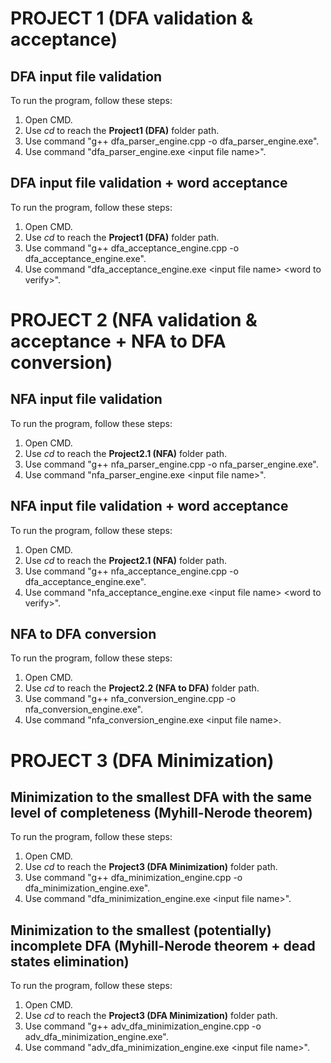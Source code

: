 # PROJECT 1 (DFA validation & acceptance)

## DFA input file validation

To run the program, follow these steps:

1. Open CMD.
2. Use *cd* to reach the **Project1 (DFA)** folder path.
3. Use command "g++ dfa_parser_engine.cpp -o dfa_parser_engine.exe".
4. Use command "dfa_parser_engine.exe \<input file name\>".

## DFA input file validation + word acceptance

To run the program, follow these steps:

1. Open CMD.
2. Use *cd* to reach the **Project1 (DFA)** folder path.
3. Use command "g++ dfa_acceptance_engine.cpp -o dfa_acceptance_engine.exe".
4. Use command "dfa_acceptance_engine.exe \<input file name\> \<word to verify\>".


# PROJECT 2 (NFA validation & acceptance + NFA to DFA conversion)

## NFA input file validation

To run the program, follow these steps:

1. Open CMD.
2. Use *cd* to reach the **Project2.1 (NFA)** folder path.
3. Use command "g++ nfa_parser_engine.cpp -o nfa_parser_engine.exe".
4. Use command "nfa_parser_engine.exe \<input file name\>".

## NFA input file validation + word acceptance

To run the program, follow these steps:

1. Open CMD.
2. Use *cd* to reach the **Project2.1 (NFA)** folder path.
3. Use command "g++ nfa_acceptance_engine.cpp -o dfa_acceptance_engine.exe".
4. Use command "nfa_acceptance_engine.exe \<input file name\> \<word to verify\>".


## NFA to DFA conversion

To run the program, follow these steps:

1. Open CMD.
2. Use *cd* to reach the **Project2.2 (NFA to DFA)** folder path.
3. Use command "g++ nfa_conversion_engine.cpp -o nfa_conversion_engine.exe".
4. Use command "nfa_conversion_engine.exe \<input file name\>.


# PROJECT 3 (DFA Minimization)

## Minimization to the smallest DFA with the same level of completeness (Myhill-Nerode theorem)

To run the program, follow these steps:

1. Open CMD.
2. Use *cd* to reach the **Project3 (DFA Minimization)** folder path.
3. Use command "g++ dfa_minimization_engine.cpp -o dfa_minimization_engine.exe".
4. Use command "dfa_minimization_engine.exe \<input file name\>".


## Minimization to the smallest (potentially) incomplete DFA (Myhill-Nerode theorem + dead states elimination)

To run the program, follow these steps:

1. Open CMD.
2. Use *cd* to reach the **Project3 (DFA Minimization)** folder path.
3. Use command "g++ adv_dfa_minimization_engine.cpp -o adv_dfa_minimization_engine.exe".
4. Use command "adv_dfa_minimization_engine.exe \<input file name\>".